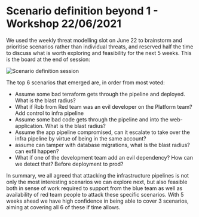 # Scenario definition beyond 1 - Workshop 22/06/2021

We used the weekly threat modelling slot on June 22 to brainstorm and prioritise scenarios rather than individual threats, and reserved half the time to discuss what is worth exploring and feasibility for the next 5 weeks.
This is the board at the end of session:

![Scenario definition session](https://github.com/tintulip/tintulip/raw/main/scenarios/scenarios-definition-22-June-2021.png "scenario definition beyond 1")

The top 6 scenarios that emerged are, in order from most voted:
- Assume some bad terraform gets through the pipeline and deployed. What is the blast radius?
- What if Rob from Red team was an evil developer on the Platform team? Add control to infra pipeline
- Assume some bad code gets through the pipeline and into the web-application. What is the blast radius?
- Assume the app pipeline compromised, can it escalate to take over the infra pipeline by virtue of being in the same account?
- assume can tamper with database migrations, what is the blast radius? can exfil happen?
- What if one of the development team add an evil dependency? How can we detect that? Before deployment to prod?

In summary, we all agreed that attacking the infrastructure pipelines is not only the most interesting scenarios we can explore next, but also feasible both in sense of work required to support from the blue team as well as availability of red team people to attack these specific scenarios. With 5 weeks ahead we have high confidence in being able to cover 3 scenarios, aiming at covering all 6 of these if time allows.